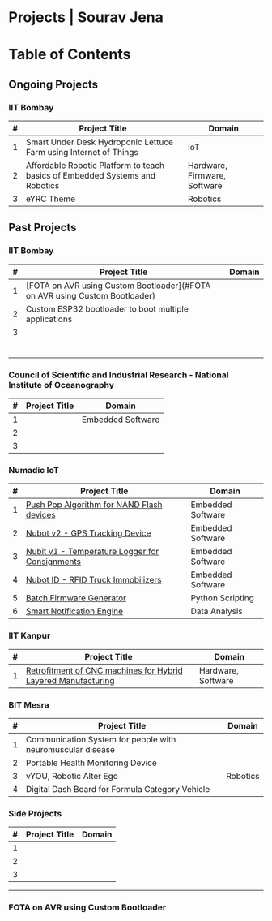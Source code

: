 # Projects | Sourav Jena



# Table of Contents



## Ongoing Projects

### IIT Bombay

| #    | Project Title                                                | Domain                       |
| ---- | ------------------------------------------------------------ | ---------------------------- |
| 1    | Smart Under Desk Hydroponic Lettuce Farm using Internet of Things | IoT                          |
| 2    | Affordable Robotic Platform to teach basics of Embedded Systems and Robotics | Hardware, Firmware, Software |
| 3    | eYRC Theme                                                   | Robotics                     |



## Past Projects

### IIT Bombay

| #    | Project Title                                                | Domain |
| ---- | ------------------------------------------------------------ | ------ |
| 1    | [FOTA on AVR using Custom Bootloader](#FOTA on AVR using Custom Bootloader) |        |
| 2    | Custom ESP32 bootloader to boot multiple applications        |        |
| 3    |                                                              |        |
|      |                                                              |        |
|      |                                                              |        |
|      |                                                              |        |
|      |                                                              |        |
|      |                                                              |        |
|      |                                                              |        |



### Council of Scientific and Industrial Research - National Institute of Oceanography

| #    | Project Title | Domain            |
| ---- | ------------- | ----------------- |
| 1    |               | Embedded Software |
| 2    |               |                   |
| 3    |               |                   |



### Numadic IoT

| #    | Project Title                                      | Domain            |
| ---- | -------------------------------------------------- | ----------------- |
| 1    | [Push Pop Algorithm for NAND Flash devices]()      | Embedded Software |
| 2    | [Nubot v2 - GPS Tracking Device]()                 | Embedded Software |
| 3    | [Nubit v1 - Temperature Logger for Consignments]() | Embedded Software |
| 4    | [Nubot ID - RFID Truck Immobilizers]()             | Embedded Software |
| 5    | [Batch Firmware Generator]()                       | Python Scripting  |
| 6    | [Smart Notification Engine]()                      | Data Analysis     |



### IIT Kanpur

| #    | Project Title                                                | Domain             |
| ---- | ------------------------------------------------------------ | ------------------ |
| 1    | [Retrofitment of CNC machines for Hybrid Layered Manufacturing]() | Hardware, Software |



### BIT Mesra

| #    | Project Title                                              | Domain   |
| ---- | ---------------------------------------------------------- | -------- |
| 1    | Communication System for people with neuromuscular disease |          |
| 2    | Portable Health Monitoring Device                          |          |
| 3    | vYOU, Robotic Alter Ego                                    | Robotics |
| 4    | Digital Dash Board for Formula Category Vehicle            |          |



### Side Projects

| #    | Project Title | Domain |
| ---- | ------------- | ------ |
| 1    |               |        |
| 2    |               |        |
| 3    |               |        |



-------------------------------------------------------------------------------



### FOTA on AVR using Custom Bootloader